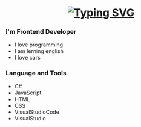 <h1 align="center"><a href="https://git.io/typing-svg"><img src="https://readme-typing-svg.demolab.com?font=Fira+Code&pause=1000&repeat=false&width=435&lines=Hi+there%2C+I'm+Nikita" alt="Typing SVG" /></a></h1>

### I'm Frontend Developer

- I love programming
- I am lerning english
- I love cars

### Language and Tools
- C#
- JavaScript
- HTML
- CSS
- VisualStudioCode
- VisualStudio



